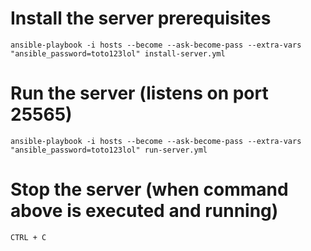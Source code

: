 # Install the server prerequisites

    ansible-playbook -i hosts --become --ask-become-pass --extra-vars "ansible_password=toto123lol" install-server.yml

# Run the server (listens on port 25565)

    ansible-playbook -i hosts --become --ask-become-pass --extra-vars "ansible_password=toto123lol" run-server.yml

# Stop the server (when command above is executed and running)
    
    CTRL + C
